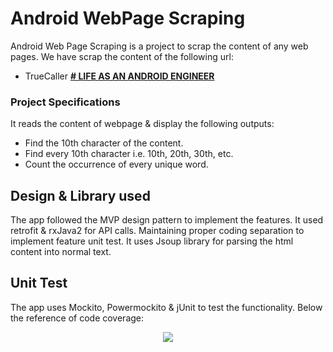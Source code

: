 # Android WebPage Scraping  
  
Android Web Page Scraping is a project to scrap the content of any web pages.  We have scrap the content of the following url:

* TrueCaller **[# LIFE AS AN ANDROID ENGINEER]([https://truecaller.blog/2018/01/22/life-as-an-android-engineer/](https://truecaller.blog/2018/01/22/life-as-an-android-engineer/))** 

  
### Project Specifications
  
It reads the content of webpage & display the following outputs:
* Find the 10th character of the content.
* Find every 10th character i.e. 10th, 20th, 30th, etc.
* Count the occurrence of every unique word.
  
## Design & Library used

  
The app followed the MVP design pattern to implement the features. It used retrofit & rxJava2 for API calls. Maintaining proper coding separation to implement feature unit test. It uses Jsoup library for parsing the html content into normal text.

## Unit Test
  
The app uses Mockito, Powermockito & jUnit to test the functionality.
Below the reference of code coverage:
<p align="center">
<img src="[https://photos.app.goo.gl/MWNDbm1621nsUEuY6]"/>
</p>

```